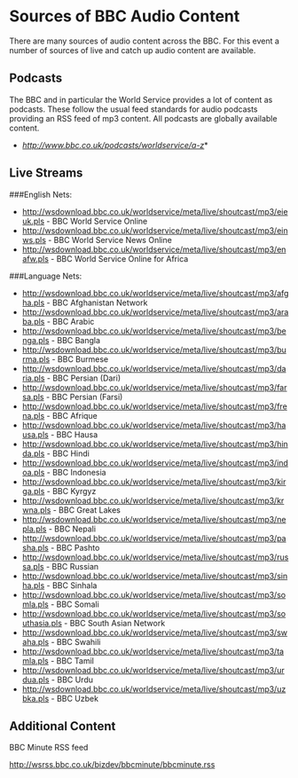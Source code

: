 # Sources of BBC Audio Content

There are many sources of audio content across the BBC.  For this event a number of sources of live and catch up audio content are available.

## Podcasts
   The BBC and in particular the World Service provides a lot of content as podcasts.  These follow the usual feed standards for audio podcasts providing an RSS feed of mp3 content.  All podcasts are globally available content.  

* *http://www.bbc.co.uk/podcasts/worldservice/a-z**

## Live Streams

###English Nets:
* http://wsdownload.bbc.co.uk/worldservice/meta/live/shoutcast/mp3/eieuk.pls - BBC World Service Online
* http://wsdownload.bbc.co.uk/worldservice/meta/live/shoutcast/mp3/einws.pls - BBC World Service News Online
* http://wsdownload.bbc.co.uk/worldservice/meta/live/shoutcast/mp3/enafw.pls - BBC World Service Online for Africa

###Language Nets:
* http://wsdownload.bbc.co.uk/worldservice/meta/live/shoutcast/mp3/afgha.pls - BBC Afghanistan Network
* http://wsdownload.bbc.co.uk/worldservice/meta/live/shoutcast/mp3/araba.pls - BBC Arabic
* http://wsdownload.bbc.co.uk/worldservice/meta/live/shoutcast/mp3/benga.pls - BBC Bangla
* http://wsdownload.bbc.co.uk/worldservice/meta/live/shoutcast/mp3/burma.pls - BBC Burmese
* http://wsdownload.bbc.co.uk/worldservice/meta/live/shoutcast/mp3/daria.pls - BBC Persian (Dari)
* http://wsdownload.bbc.co.uk/worldservice/meta/live/shoutcast/mp3/farsa.pls - BBC Persian (Farsi)
* http://wsdownload.bbc.co.uk/worldservice/meta/live/shoutcast/mp3/frena.pls - BBC Afrique
* http://wsdownload.bbc.co.uk/worldservice/meta/live/shoutcast/mp3/hausa.pls - BBC Hausa
* http://wsdownload.bbc.co.uk/worldservice/meta/live/shoutcast/mp3/hinda.pls - BBC Hindi
* http://wsdownload.bbc.co.uk/worldservice/meta/live/shoutcast/mp3/indoa.pls - BBC Indonesia
* http://wsdownload.bbc.co.uk/worldservice/meta/live/shoutcast/mp3/kirga.pls - BBC Kyrgyz
* http://wsdownload.bbc.co.uk/worldservice/meta/live/shoutcast/mp3/krwna.pls - BBC Great Lakes
* http://wsdownload.bbc.co.uk/worldservice/meta/live/shoutcast/mp3/nepla.pls - BBC Nepali
* http://wsdownload.bbc.co.uk/worldservice/meta/live/shoutcast/mp3/pasha.pls - BBC Pashto
* http://wsdownload.bbc.co.uk/worldservice/meta/live/shoutcast/mp3/russa.pls - BBC Russian
* http://wsdownload.bbc.co.uk/worldservice/meta/live/shoutcast/mp3/sinha.pls - BBC Sinhala
* http://wsdownload.bbc.co.uk/worldservice/meta/live/shoutcast/mp3/somla.pls - BBC Somali
* http://wsdownload.bbc.co.uk/worldservice/meta/live/shoutcast/mp3/southasia.pls - BBC South Asian Network
* http://wsdownload.bbc.co.uk/worldservice/meta/live/shoutcast/mp3/swaha.pls - BBC Swahili
* http://wsdownload.bbc.co.uk/worldservice/meta/live/shoutcast/mp3/tamla.pls - BBC Tamil
* http://wsdownload.bbc.co.uk/worldservice/meta/live/shoutcast/mp3/urdua.pls - BBC Urdu
* http://wsdownload.bbc.co.uk/worldservice/meta/live/shoutcast/mp3/uzbka.pls - BBC Uzbek


## Additional Content

BBC Minute RSS feed

http://wsrss.bbc.co.uk/bizdev/bbcminute/bbcminute.rss
